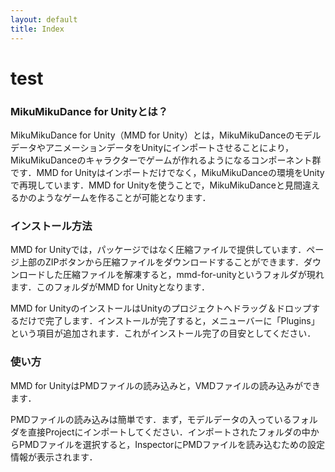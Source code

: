 ```yaml
---
layout: default
title: Index
---
```


test
===========

### MikuMikuDance for Unityとは？

MikuMikuDance for Unity（MMD for Unity）とは，MikuMikuDanceのモデルデータやアニメーションデータをUnityにインポートさせることにより，MikuMikuDanceのキャラクターでゲームが作れるようになるコンポーネント群です．MMD for Unityはインポートだけでなく，MikuMikuDanceの環境をUnityで再現しています．MMD for Unityを使うことで，MikuMikuDanceと見間違えるかのようなゲームを作ることが可能となります．

### インストール方法

MMD for Unityでは，パッケージではなく圧縮ファイルで提供しています．ページ上部のZIPボタンから圧縮ファイルをダウンロードすることができます．ダウンロードした圧縮ファイルを解凍すると，mmd-for-unityというフォルダが現れます．このフォルダがMMD for Unityとなります．

MMD for UnityのインストールはUnityのプロジェクトへドラッグ＆ドロップするだけで完了します．インストールが完了すると，メニューバーに「Plugins」という項目が追加されます．これがインストール完了の目安としてください．

### 使い方

MMD for UnityはPMDファイルの読み込みと，VMDファイルの読み込みができます．

PMDファイルの読み込みは簡単です．まず，モデルデータの入っているフォルダを直接Projectにインポートしてください．インポートされたフォルダの中からPMDファイルを選択すると，InspectorにPMDファイルを読み込むための設定情報が表示されます．
